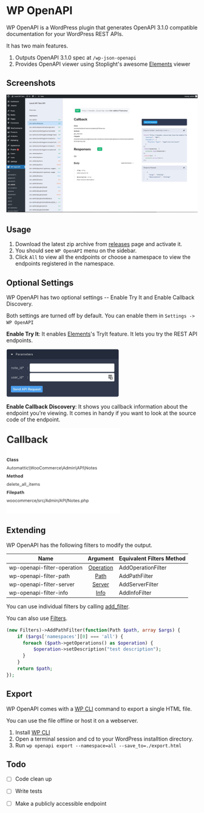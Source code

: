 # WP OpenAPI

WP OpenAPI is a WordPress plugin that generates OpenAPI 3.1.0 compatible documentation for your WordPress REST APIs.

It has two main features.

1. Outputs OpenAPI 3.1.0 spec at `/wp-json-openapi`
2. Provides OpenAPI viewer using Stoplight's awesome [Elements](https://github.com/stoplightio/elements) viewer


## Screenshots

![screenshot](./screenshots/screenshot1.jpg)


## Usage

1. Download the latest zip archive from [releases](https://github.com/moon0326/wp-openapi/releases) page and activate it.
2. You should see `WP OpenAPI` menu on the sidebar.
3. Click `All` to view all the endpoints or choose a namespace to view the endpoints registered in the namespace.

## Optional Settings

WP OpenAPI has two optional settings -- Enable Try It and Enable Callback Discovery. 

Both settings are turned off by default.
You can enable them in `Settings -> WP OpenAPI`


**Enable Try It**: It enables [Elements](https://github.com/stoplightio/elements)'s TryIt feature. It lets you try the REST API endpoints.

<img src='./screenshots/tryit.jpg' width='300'>


**Enable Callback Discovery**: It shows you callback information about the endpoint you're viewing. 
It comes in handy if you want to look at the source code of the endpoint.

<img src='./screenshots/callback.jpg' width='300'>


## Extending

WP OpenAPI has the following filters to modify the output.


| Name        | Argument        | Equivalent Filters Method |
| ------------- |:-------------:|------------------------------------|
| wp-openapi-filter-operation      | [Operation](./src/Spec/Operation.php) | AddOperationFilter |
|wp-openapi-filter-path      | [Path](./src/Spec/Path.php)      | AddPathFilter |
| wp-openapi-filter-server | [Server](./src/Spec/Server.php)   |   AddServerFilter |
| wp-openapi-filter-info | [Info](./src/Spec/Info.php) | AddInfoFilter |

You can use individual filters by calling [add_filter](https://developer.wordpress.org/reference/functions/add_filter/). 

You can also use [Filters](./src/Filters.php).


```php
(new Filters)->AddPathFilter(function(Path $path, array $args) {
    if ($args['namespaces'][0] === 'all') {
      foreach ($path->getOperations() as $operation) {
          $operation->setDescription("test description");
      }
    }
    return $path;
});
```

## Export

WP OpenAPI comes with a [WP CLI](https://wp-cli.org/) command to export a single HTML file. 

You can use the file offline or host it on a webserver.

1. Install [WP CLI](https://wp-cli.org/) 
2. Open a terminal session and cd to your WordPress installtion directory.
3. Run `wp openapi export --namespace=all --save_to=./export.html`


## Todo

- [ ] Code clean up 
- [ ] Write tests
- [ ] Make a publicly accessible endpoint

